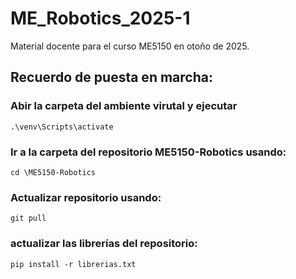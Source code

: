 # ME_Robotics_2025-1
Material docente para el curso ME5150 en otoño de 2025.

## Recuerdo de puesta en marcha:

### Abir la carpeta del ambiente virutal y ejecutar

`.\venv\Scripts\activate`

### Ir a la carpeta del repositorio ME5150-Robotics usando:

`cd \ME5150-Robotics`

### Actualizar repositorio usando:

`git pull`

### actualizar las librerías del repositorio:

`pip install -r librerias.txt`